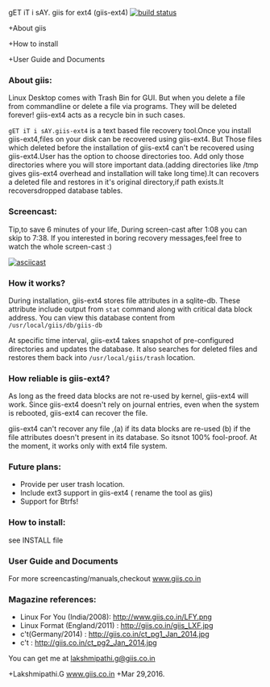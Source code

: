 gET iT i sAY. giis for ext4 (giis-ext4)
[![build status](https://travis-ci.org/Lakshmipathi/giis-ext4.svg?branch=master)](https://travis-ci.org/Lakshmipathi/giis-ext4) 
	
+About giis

+How to install

+User Guide and Documents


### About giis:

Linux Desktop comes with Trash Bin for GUI. But when you delete a file from commandline or delete a file via programs. They will be deleted forever! giis-ext4 acts as a recycle bin in such cases. 

`gET iT i sAY.giis-ext4` is a text based file recovery tool.Once you install giis-ext4,files on your disk can be recovered using giis-ext4. But Those files which deleted before the installation of giis-ext4 can't be recovered using giis-ext4.User has the option to choose directories too. Add only those directories where you will store important data.(adding directories like /tmp gives giis-ext4 overhead and installation will take long time).It can recovers a deleted file and restores in it's original directory,if path exists.It recoversdropped database tables.

### Screencast:
Tip,to save 6 minutes of your life, During screen-cast after 1:08 you can skip to 7:38. If you interested in boring recovery messages,feel free to watch the whole screen-cast :)

[![asciicast](https://asciinema.org/a/43t9t02wyg1r8hxhdo8w0533o.png)](https://asciinema.org/a/43t9t02wyg1r8hxhdo8w0533o)

### How it works?

During installation, giis-ext4 stores file attributes in a sqlite-db. These attribute include output from `stat` command along 
with critical data block address. You can view this database content from `/usr/local/giis/db/giis-db`

At specific time interval, giis-ext4 takes snapshot of pre-configured directories and updates the database. It also searches for deleted files and restores them back into `/usr/local/giis/trash` location.

### How reliable is giis-ext4?

As long as the freed data blocks are not re-used by kernel, giis-ext4 will work. Since giis-ext4 doesn't rely on journal entries, even when the system is rebooted,  giis-ext4 can recover the file. 

giis-ext4 can't recover any file ,(a) if its data blocks are re-used (b) if the file attributes doesn't present in its database. So itsnot 100% fool-proof. At the moment, it works only with ext4 file system.


### Future plans:

- Provide per user trash location.
- Include ext3 support in giis-ext4  ( rename the tool as giis)
- Support for Btrfs! 


### How to install:

see INSTALL file

### User Guide and Documents

For more screencasting/manuals,checkout  www.giis.co.in

### Magazine references:

- Linux For You (India/2008): http://www.giis.co.in/LFY.png
- Linux Format (England/2011) : http://giis.co.in/giis_LXF.jpg
- c't(Germany/2014) : http://giis.co.in/ct_pg1_Jan_2014.jpg
- c't : http://giis.co.in/ct_pg2_Jan_2014.jpg


You can get me at  <lakshmipathi.g@giis.co.in>

+Lakshmipathi.G
www.giis.co.in
+Mar 29,2016.

